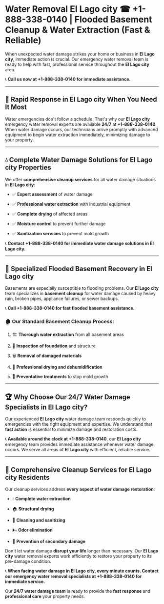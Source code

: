 # Water Removal El Lago city ☎ +1-888-338-0140 | Flooded Basement Cleanup & Water Extraction (Fast & Reliable)

When unexpected water damage strikes your home or business in **El Lago city**, immediate action is crucial. Our emergency water removal team is ready to help with fast, professional service throughout the **El Lago city** area. 

📞 **Call us now at +1-888-338-0140 for immediate assistance.**
---
## 🚀 Rapid Response in El Lago city When You Need It Most
Water emergencies don't follow a schedule. That's why our **El Lago city** emergency water removal experts are available **24/7** at **+1-888-338-0140**. When water damage occurs, our technicians arrive promptly with advanced equipment to begin water extraction immediately, minimizing damage to your property.
---
## 💧 Complete Water Damage Solutions for El Lago city Properties
We offer **comprehensive cleanup services** for all water damage situations in **El Lago city**:
- ✅ **Expert assessment** of water damage  
- ✅ **Professional water extraction** with industrial equipment  
- ✅ **Complete drying** of affected areas  
- ✅ **Moisture control** to prevent further damage  
- ✅ **Sanitization services** to prevent mold growth  
📞 **Contact +1-888-338-0140 for immediate water damage solutions in El Lago city.**
---
## 🌊 Specialized Flooded Basement Recovery in El Lago city
Basements are especially susceptible to flooding problems. Our **El Lago city** team specializes in **basement cleanup** for water damage caused by heavy rain, broken pipes, appliance failures, or sewer backups. 
📞 **Call +1-888-338-0140 for fast flooded basement assistance.**
### 🏚️ Our Standard Basement Cleanup Process:
1. 🏗️ **Thorough water extraction** from all basement areas  
2. 🔎 **Inspection of foundation** and structure  
3. 🗑️ **Removal of damaged materials**  
4. 💨 **Professional drying and dehumidification**  
5. 🚫 **Preventative treatments** to stop mold growth  
---
## 🏆 Why Choose Our 24/7 Water Damage Specialists in El Lago city?
Our experienced **El Lago city** water damage team responds quickly to emergencies with the right equipment and expertise. We understand that **fast action** is essential to minimize damage and restoration costs.
📞 **Available around the clock at +1-888-338-0140**, our **El Lago city** emergency team provides immediate assistance whenever water damage occurs. We serve all areas of **El Lago city** with efficient, reliable service.
---
## 🧹 Comprehensive Cleanup Services for El Lago city Residents
Our cleanup services address **every aspect of water damage restoration**:
- 💧 **Complete water extraction**  
- 🏠 **Structural drying**  
- 🧼 **Cleaning and sanitizing**  
- 🌬️ **Odor elimination**  
- 🚫 **Prevention of secondary damage**  
Don't let water damage **disrupt your life** longer than necessary. Our **El Lago city** water removal experts work efficiently to restore your property to its pre-damage condition.
📞 **When facing water damage in El Lago city, every minute counts. Contact our emergency water removal specialists at +1-888-338-0140 for immediate service.**
Our **24/7 water damage team** is ready to provide the **fast response** and **professional care** your property needs.
